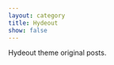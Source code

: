 ```yaml
---
layout: category
title: Hydeout
show: false
---
```


<p class="message">
  Hydeout theme original posts.
</p>

